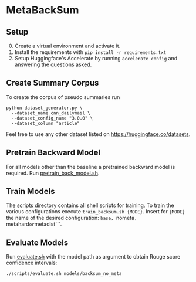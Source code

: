 # MetaBackSum

## Setup
0. Create a virtual environment and activate it.
1. Install the requirements with ```pip install -r requirements.txt```
2. Setup Huggingface's Accelerate by running ```accelerate config``` and answering the questions asked.

## Create Summary Corpus
To create the corpus of pseudo summaries run
```
python dataset_generator.py \
  --dataset_name cnn_dailymail \
  --dataset_config_name "3.0.0" \
  --dataset_column "article"
```
Feel free to use any other dataset listed on https://huggingface.co/datasets. 

## Pretrain Backward Model
For all models other than the baseline a pretrained backward model is required. Run [pretrain_back_model.sh](scripts/pretrain_back_model.sh).

## Train Models
The [scripts directory](scripts) contains all shell scripts for training.
To train the various configurations execute ```train_backsum.sh {MODE}```. 
Insert for ```{MODE}``` the name of the desired configuration: ```base, ```nometa```, ```metahard``` or ```metadist```.

## Evaluate Models
Run [evaluate.sh](scripts/evaluate.sh) with the model path as argument to obtain Rouge score confidence intervals:
```
./scripts/evaluate.sh models/backsum_no_meta
```
